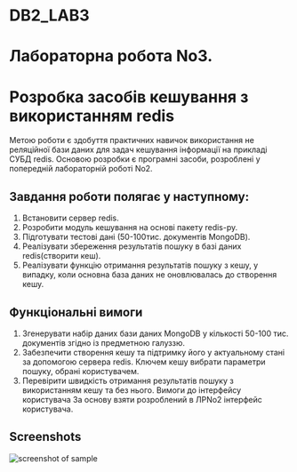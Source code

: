 # DB2_LAB3
Лабораторна робота No3.
=====================
Розробка засобів кешування з використанням redis
=====================
Метою роботи є здобуття практичних навичок використання не реляційної бази даних для задач кешування інформації на прикладі СУБД 
redis. Основою розробки є програмні засоби, розроблені у попередній лабораторній роботі No2.

Завдання роботи полягає у наступному:
-----------------------------------
1. Встановити сервер redis.
2. Розробити модуль кешування на основі пакету redis-py.
3. Підготувати тестові дані (50-100тис. документів MongoDB).
4. Реалізувати збереження результатів пошуку в базі даних redis(створити кеш).
5. Реалізувати функцію отримання результатів пошуку з кешу, у випадку, коли основна база даних не оновлювалась до створення кешу.

Функціональні вимоги
-----------------------------------
1. Згенерувати набір даних бази даних MongoDB у кількості 50-100 тис. документів згідно із предметною галуззю.
2. Забезпечити створення кешу та підтримку його у актуальному стані за допомогою сервера redis. Ключем кешу вибрати параметри пошуку, 
обрані користувачем.
3. Перевірити швидкість отримання результатів пошуку з використанням кешу та без нього. Вимоги до інтерфейсу користувача За основу взяти розроблений в 
ЛРNo2 інтерфейс користувача.

Screenshots
-----------------------------------
![screenshot of sample](http://storage7.static.itmages.ru/i/16/1120/h_1479643197_8639495_8f3febf9e2.png)
